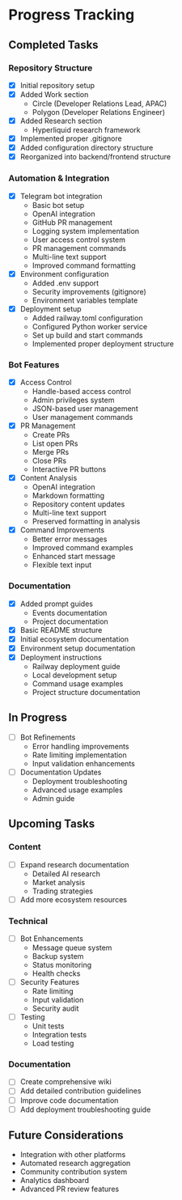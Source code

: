 # Progress Tracking

## Completed Tasks
### Repository Structure
- [x] Initial repository setup
- [x] Added Work section
  - Circle (Developer Relations Lead, APAC)
  - Polygon (Developer Relations Engineer)
- [x] Added Research section
  - Hyperliquid research framework
- [x] Implemented proper .gitignore
- [x] Added configuration directory structure
- [x] Reorganized into backend/frontend structure

### Automation & Integration
- [x] Telegram bot integration
  - Basic bot setup
  - OpenAI integration
  - GitHub PR management
  - Logging system implementation
  - User access control system
  - PR management commands
  - Multi-line text support
  - Improved command formatting
- [x] Environment configuration
  - Added .env support
  - Security improvements (gitignore)
  - Environment variables template
- [x] Deployment setup
  - Added railway.toml configuration
  - Configured Python worker service
  - Set up build and start commands
  - Implemented proper deployment structure

### Bot Features
- [x] Access Control
  - Handle-based access control
  - Admin privileges system
  - JSON-based user management
  - User management commands
- [x] PR Management
  - Create PRs
  - List open PRs
  - Merge PRs
  - Close PRs
  - Interactive PR buttons
- [x] Content Analysis
  - OpenAI integration
  - Markdown formatting
  - Repository content updates
  - Multi-line text support
  - Preserved formatting in analysis
- [x] Command Improvements
  - Better error messages
  - Improved command examples
  - Enhanced start message
  - Flexible text input

### Documentation
- [x] Added prompt guides
  - Events documentation
  - Project documentation
- [x] Basic README structure
- [x] Initial ecosystem documentation
- [x] Environment setup documentation
- [x] Deployment instructions
  - Railway deployment guide
  - Local development setup
  - Command usage examples
  - Project structure documentation

## In Progress
- [ ] Bot Refinements
  - Error handling improvements
  - Rate limiting implementation
  - Input validation enhancements
- [ ] Documentation Updates
  - Deployment troubleshooting
  - Advanced usage examples
  - Admin guide

## Upcoming Tasks
### Content
- [ ] Expand research documentation
  - Detailed AI research
  - Market analysis
  - Trading strategies
- [ ] Add more ecosystem resources

### Technical
- [ ] Bot Enhancements
  - Message queue system
  - Backup system
  - Status monitoring
  - Health checks
- [ ] Security Features
  - Rate limiting
  - Input validation
  - Security audit
- [ ] Testing
  - Unit tests
  - Integration tests
  - Load testing

### Documentation
- [ ] Create comprehensive wiki
- [ ] Add detailed contribution guidelines
- [ ] Improve code documentation
- [ ] Add deployment troubleshooting guide

## Future Considerations
- Integration with other platforms
- Automated research aggregation
- Community contribution system
- Analytics dashboard
- Advanced PR review features